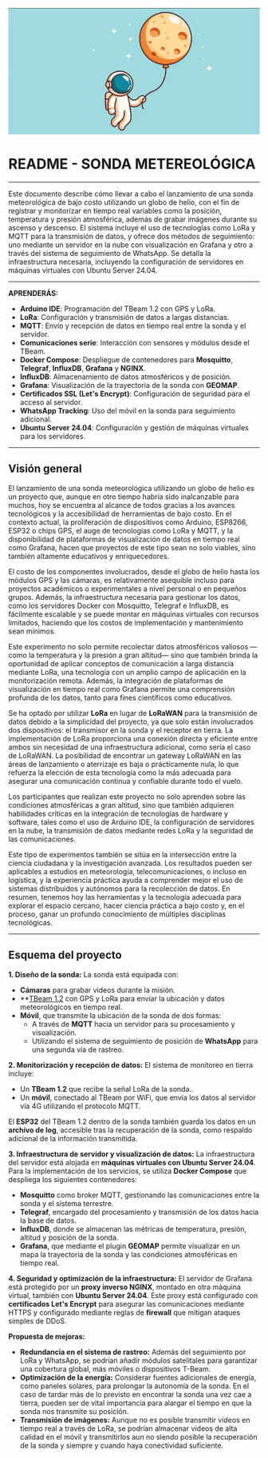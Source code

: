 ![top](assets/astromoon2.jpeg)
# README - SONDA METEREOLÓGICA
---
Este documento describe cómo llevar a cabo el lanzamiento de una sonda meteorológica de bajo costo utilizando un globo de helio, con el fin de registrar y monitorizar en tiempo real variables como la posición, temperatura y presión atmosférica, además de grabar imágenes durante su ascenso y descenso. El sistema incluye el uso de tecnologías como LoRa y MQTT para la transmisión de datos, y ofrece dos métodos de seguimiento: uno mediante un servidor en la nube con visualización en Grafana y otro a través del sistema de seguimiento de WhatsApp. Se detalla la infraestructura necesaria, incluyendo la configuración de servidores en máquinas virtuales con Ubuntu Server 24.04.

---
**APRENDERÁS:**

- **Arduino IDE**: Programación del TBeam 1.2 con GPS y LoRa.
- **LoRa**: Configuración y transmisión de datos a largas distancias.
- **MQTT**: Envío y recepción de datos en tiempo real entre la sonda y el servidor.
- **Comunicaciones serie**: Interacción con sensores y módulos desde el TBeam.
- **Docker Compose**: Despliegue de contenedores para **Mosquitto**, **Telegraf**, **InfluxDB**, **Grafana** y **NGINX**.
- **InfluxDB**: Almacenamiento de datos atmosféricos y de posición.
- **Grafana**: Visualización de la trayectoria de la sonda con **GEOMAP**.
- **Certificados SSL (Let's Encrypt)**: Configuración de seguridad para el acceso al servidor.
- **WhatsApp Tracking**: Uso del móvil en la sonda para seguimiento adicional.
- **Ubuntu Server 24.04**: Configuración y gestión de máquinas virtuales para los servidores.

---
## Visión general

El lanzamiento de una sonda meteorológica utilizando un globo de helio es un proyecto que, aunque en otro tiempo habría sido inalcanzable para muchos, hoy se encuentra al alcance de todos gracias a los avances tecnológicos y la accesibilidad de herramientas de bajo costo. En el contexto actual, la proliferación de dispositivos como Arduino, ESP8266, ESP32 o chips GPS, el auge de tecnologías como LoRa y MQTT, y la disponibilidad de plataformas de visualización de datos en tiempo real como Grafana, hacen que proyectos de este tipo sean no solo viables, sino también altamente educativos y enriquecedores.

El costo de los componentes involucrados, desde el globo de helio hasta los módulos GPS y las cámaras, es relativamente asequible incluso para proyectos académicos o experimentales a nivel personal o en pequeños grupos. Además, la infraestructura necesaria para gestionar los datos, como los servidores Docker con Mosquitto, Telegraf e InfluxDB, es fácilmente escalable y se puede montar en máquinas virtuales con recursos limitados, haciendo que los costos de implementación y mantenimiento sean mínimos.

Este experimento no solo permite recolectar datos atmosféricos valiosos —como la temperatura y la presión a gran altitud— sino que también brinda la oportunidad de aplicar conceptos de comunicación a larga distancia mediante LoRa, una tecnología con un amplio campo de aplicación en la monitorización remota. Además, la integración de plataformas de visualización en tiempo real como Grafana permite una comprensión profunda de los datos, tanto para fines científicos como educativos.

Se ha optado por utilizar **LoRa** en lugar de **LoRaWAN** para la transmisión de datos debido a la simplicidad del proyecto, ya que solo están involucrados dos dispositivos: el transmisor en la sonda y el receptor en tierra. La implementación de LoRa proporciona una conexión directa y eficiente entre ambos sin necesidad de una infraestructura adicional, como sería el caso de LoRaWAN. La posibilidad de encontrar un gateway LoRaWAN en las áreas de lanzamiento o aterrizaje es baja o prácticamente nula, lo que refuerza la elección de esta tecnología como la más adecuada para asegurar una comunicación continua y confiable durante todo el vuelo.

Los participantes que realizan este proyecto no solo aprenden sobre las condiciones atmosféricas a gran altitud, sino que también adquieren habilidades críticas en la integración de tecnologías de hardware y software, tales como el uso de Arduino IDE, la configuración de servidores en la nube, la transmisión de datos mediante redes LoRa y la seguridad de las comunicaciones.

Este tipo de experimentos también se sitúa en la intersección entre la ciencia ciudadana y la investigación avanzada. Los resultados pueden ser aplicables a estudios en meteorología, telecomunicaciones, o incluso en logística, y la experiencia práctica ayuda a comprender mejor el uso de sistemas distribuidos y autónomos para la recolección de datos. En resumen, tenemos hoy las herramientas y la tecnología adecuada para explorar el espacio cercano, hacer ciencia práctica a bajo costo y, en el proceso, ganar un profundo conocimiento de múltiples disciplinas tecnológicas.

---
## Esquema del proyecto

**1. Diseño de la sonda:**
La sonda está equipada con:
- **Cámaras** para grabar videos durante la misión.
- **[TBeam 1.2](TBeam%201.2.md) con GPS y LoRa para enviar la ubicación y datos meteorológicos en tiempo real.
- **Móvil**, que transmite la ubicación de la sonda de dos formas:
  - A través de **MQTT** hacia un servidor para su procesamiento y visualización.
  - Utilizando el sistema de seguimiento de posición de **WhatsApp** para una segunda vía de rastreo.

**2. Monitorización y recepción de datos:**
El sistema de monitoreo en tierra incluye:
- Un **TBeam 1.2** que recibe la señal LoRa de la sonda..
- Un **móvil**, conectado al TBeam por WiFi, que envía los datos al servidor vía 4G utilizando el protocolo MQTT.

El **ESP32** del TBeam 1.2 dentro de la sonda también guarda los datos en un **archivo de log**, accesible tras la recuperación de la sonda, como respaldo adicional de la información transmitida.

**3. Infraestructura de servidor y visualización de datos:**
La infraestructura del servidor está alojada en **máquinas virtuales con Ubuntu Server 24.04**. Para la implementación de los servicios, se utiliza **Docker Compose** que despliega los siguientes contenedores:
- **Mosquitto** como broker MQTT, gestionando las comunicaciones entre la sonda y el sistema terrestre.
- **Telegraf**, encargado del procesamiento y transmisión de los datos hacia la base de datos.
- **InfluxDB**, donde se almacenan las métricas de temperatura, presión, altitud y posición de la sonda.
- **Grafana**, que mediante el plugin **GEOMAP** permite visualizar en un mapa la trayectoria de la sonda y las condiciones atmosféricas en tiempo real.

**4. Seguridad y optimización de la infraestructura:**
El servidor de Grafana está protegido por un **proxy inverso NGINX**, montado en otra máquina virtual, también con **Ubuntu Server 24.04**. Este proxy está configurado con **certificados Let's Encrypt** para asegurar las comunicaciones mediante HTTPS y configurado mediante reglas de **firewall** que mitigan ataques simples de DDoS.

**Propuesta de mejoras:**
- **Redundancia en el sistema de rastreo:** Además del seguimiento por LoRa y WhatsApp, se podrían añadir módulos satelitales para garantizar una cobertura global, más móviles o dispositivos T-Beam.
- **Optimización de la energía:** Considerar fuentes adicionales de energía, como paneles solares, para prolongar la autonomía de la sonda. En el caso de tardar más de lo previsto en encontrar la sonda una vez cae a tierra, pueden ser de vital importancia para alargar el tiempo en que la sonda nos transmite su posición.
- **Transmisión de imágenes:** Aunque no es posible transmitir videos en tiempo real a través de LoRa, se podrían almacenar videos de alta calidad en el móvil y transmitirlos aun no siendo posible la recuperación de la sonda  y siempre y cuando haya conectividad suficiente.


